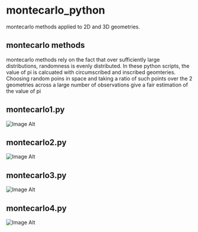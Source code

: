 montecarlo_python
=================

montecarlo methods applied to 2D and 3D geometries.

montecarlo methods
-----------------
montecarlo methods rely on the fact that over sufficiently large distributions, randomness is evenly distributed. In these python scripts, the value of pi is calcuated with circumscribed and inscribed geomteries. Choosing random poins in space and taking a ratio of such points over the 2 geometries across a large number of observations give a fair estimation of the value of pi

montecarlo1.py
-------------
![Image Alt](https://lh4.googleusercontent.com/-dvPExgisqv0/UNVvhDbqKDI/AAAAAAAACKY/P7TUpE7oqIo/s912/1_mcp.jpg)

montecarlo2.py
--------------
![Image Alt](https://lh6.googleusercontent.com/-mczgCbYw4lk/UNXyzQF3BII/AAAAAAAACLk/llQ1lAPkACo/s912/2_mcp_1.jpg)

montecarlo3.py
--------------
![Image Alt](https://lh6.googleusercontent.com/-lmu3fhioyHA/UNX0kOzgNhI/AAAAAAAACMA/fymNlcYCJ-g/s912/3_mcp_1.jpg)

montecarlo4.py
--------------
![Image Alt](https://lh3.googleusercontent.com/-QysoJOpfxuA/UNVvi61CVAI/AAAAAAAACKk/YU1xYq2ZqWQ/s912/4_mcp.jpg)
